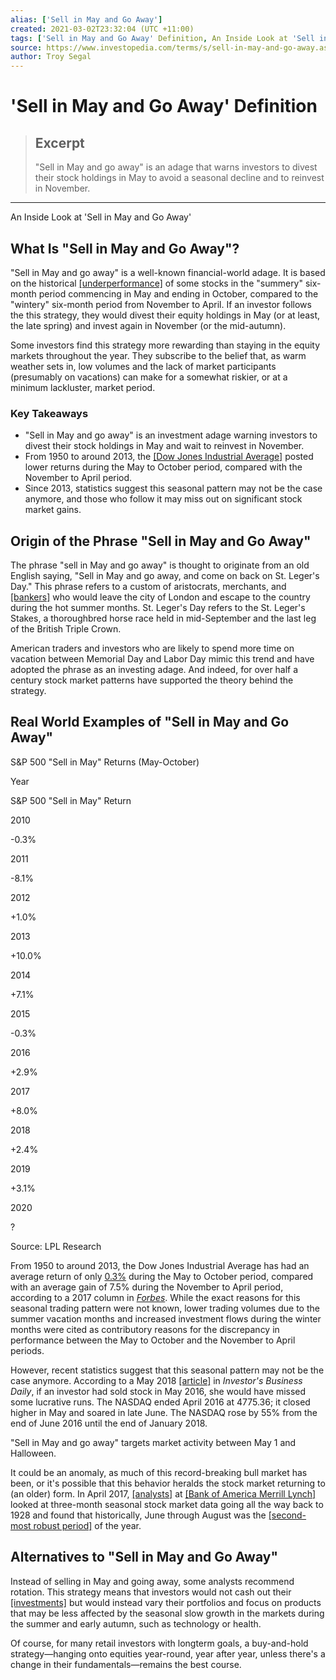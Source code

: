 ```yaml
---
alias: ['Sell in May and Go Away']
created: 2021-03-02T23:32:04 (UTC +11:00)
tags: ['Sell in May and Go Away' Definition, An Inside Look at 'Sell in May and Go Away']
source: https://www.investopedia.com/terms/s/sell-in-may-and-go-away.asp
author: Troy Segal
---
```


# 'Sell in May and Go Away' Definition

> ## Excerpt
> "Sell in May and go away" is an adage that warns investors to divest their stock holdings in May to avoid a seasonal decline and to reinvest in November.

---

An Inside Look at 'Sell in May and Go Away'
## What Is "Sell in May and Go Away"?

"Sell in May and go away" is a well-known financial-world adage. It is based on the historical [[underperformance]](https://www.investopedia.com/terms/u/underperform.asp) of some stocks in the "summery" six-month period commencing in May and ending in October, compared to the "wintery" six-month period from November to April. If an investor follows the this strategy, they would divest their equity holdings in May (or at least, the late spring) and invest again in November (or the mid-autumn).

Some investors find this strategy more rewarding than staying in the equity markets throughout the year. They subscribe to the belief that, as warm weather sets in, low volumes and the lack of market participants (presumably on vacations) can make for a somewhat riskier, or at a minimum lackluster, market period.

### Key Takeaways

-   "Sell in May and go away" is an investment adage warning investors to divest their stock holdings in May and wait to reinvest in November.
-   From 1950 to around 2013, the [[Dow Jones Industrial Average]](https://www.investopedia.com/terms/d/djia.asp) posted lower returns during the May to October period, compared with the November to April period.
-   Since 2013, statistics suggest this seasonal pattern may not be the case anymore, and those who follow it may miss out on significant stock market gains.

## Origin of the Phrase "Sell in May and Go Away"

The phrase "sell in May and go away" is thought to originate from an old English saying, "Sell in May and go away, and come on back on St. Leger's Day." This phrase refers to a custom of aristocrats, merchants, and [[bankers]](https://www.investopedia.com/articles/financialcareers/11/banker-or-broker.asp) who would leave the city of London and escape to the country during the hot summer months. St. Leger's Day refers to the St. Leger's Stakes, a thoroughbred horse race held in mid-September and the last leg of the British Triple Crown.

American traders and investors who are likely to spend more time on vacation between Memorial Day and Labor Day mimic this trend and have adopted the phrase as an investing adage. And indeed, for over half a century stock market patterns have supported the theory behind the strategy.

## Real World Examples of "Sell in May and Go Away"

S&P 500 "Sell in May" Returns (May-October)

Year

S&P 500 "Sell in May" Return

2010

\-0.3%

2011

\-8.1%

2012

+1.0%

2013

+10.0%

2014

+7.1%

2015

\-0.3%

2016

+2.9%

2017

+8.0%

2018

+2.4%

2019

+3.1%

2020

?

Source: LPL Research

From 1950 to around 2013, the Dow Jones Industrial Average has had an average return of only [0.3%](https://www.forbes.com/sites/davidwismer/2013/09/01/sell-in-may-worked-or-did-it-and-other-quotes-of-the-week/#10736b66284f) during the May to October period, compared with an average gain of 7.5% during the November to April period, according to a 2017 column in [_Forbes_](https://www.forbes.com/sites/davidwismer/2013/09/01/sell-in-may-worked-or-did-it-and-other-quotes-of-the-week/#79bc57206284). While the exact reasons for this seasonal trading pattern were not known, lower trading volumes due to the summer vacation months and increased investment flows during the winter months were cited as contributory reasons for the discrepancy in performance between the May to October and the November to April periods.

However, recent statistics suggest that this seasonal pattern may not be the case anymore. According to a May 2018 [[article]](https://www.investors.com/how-to-invest/how-to-invest-sell-in-may-and-go-away-amazon-nvidia/) in _Investor's Business Daily_, if an investor had sold stock in May 2016, she would have missed some lucrative runs. The NASDAQ ended April 2016 at 4775.36; it closed higher in May and soared in late June. The NASDAQ rose by 55% from the end of June 2016 until the end of January 2018.

"Sell in May and go away" targets market activity between May 1 and Halloween.

It could be an anomaly, as much of this record-breaking bull market has been, or it's possible that this behavior heralds the stock market returning to (an older) form. In April 2017, [[analysts]](https://www.investopedia.com/terms/t/technical-analyst.asp) at [[Bank of America Merrill Lynch]](https://www.investopedia.com/terms/m/merrilllynch.asp) looked at three-month seasonal stock market data going all the way back to 1928 and found that historically, June through August was the [[second-most robust period]](https://www.investopedia.com/news/truth-about-sell-may-and-go-away/) of the year.

## Alternatives to "Sell in May and Go Away"

Instead of selling in May and going away, some analysts recommend rotation. This strategy means that investors would not cash out their [[investments]](https://www.investopedia.com/terms/i/investor.asp) but would instead vary their portfolios and focus on products that may be less affected by the seasonal slow growth in the markets during the summer and early autumn, such as technology or health. 

Of course, for many retail investors with longterm goals, a buy-and-hold strategy—hanging onto equities year-round, year after year, unless there's a change in their fundamentals—remains the best course.
